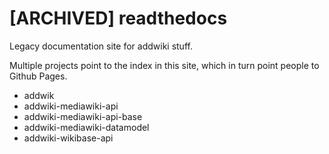 # [ARCHIVED] readthedocs

Legacy documentation site for addwiki stuff.

Multiple projects point to the index in this site, which in turn point people to Github Pages.

- addwik
- addwiki-mediawiki-api
- addwiki-mediawiki-api-base
- addwiki-mediawiki-datamodel
- addwiki-wikibase-api
